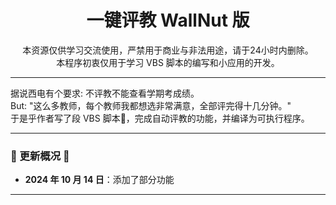 <div align="center">
    <h1>
        一键评教 WallNut 版
    </h1>
    本资源仅供学习交流使用，严禁用于商业与非法用途，请于24小时内删除。
    <br>
    本程序初衷仅用于学习 VBS 脚本的编写和小应用的开发。
</div>

---

<div>
    据说西电有个要求: 不评教不能查看学期考成绩。
    <br>
    But: "这么多教师，每个教师我都想选非常满意，全部评完得十几分钟。"
    <br>
    于是乎作者写了段 VBS 脚本🤔，完成自动评教的功能，并编译为可执行程序。
</div>

---


### 🚀 更新概况 🚀

- **2024 年 10 月 14 日**：添加了部分功能

---

